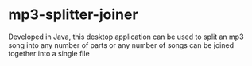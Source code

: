 # mp3-splitter-joiner
Developed in Java, this desktop application can be used to split an mp3 song into any number of parts or any number of songs can be joined together into a single file
